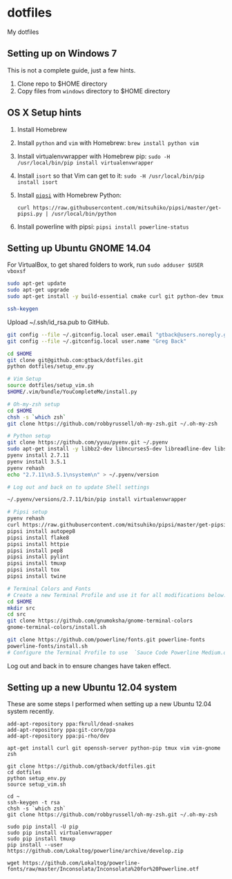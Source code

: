 dotfiles
========

My dotfiles

Setting up on Windows 7
-----------------------

This is not a complete guide, just a few hints.

1. Clone repo to $HOME directory
2. Copy files from `windows` directory to $HOME directory

OS X Setup hints
----------------

1. Install Homebrew
1. Install `python` and `vim` with Homebrew: `brew install python vim`
1. Install virtualenvwrapper with Homebrew pip: `sudo -H /usr/local/bin/pip install virtualenvwrapper`
1. Install `isort` so that Vim can get to it: `sudo -H /usr/local/bin/pip install isort`
1. Install [`pipsi`](https://github.com/mitsuhiko/pipsi) with Homebrew Python: 

    `curl https://raw.githubusercontent.com/mitsuhiko/pipsi/master/get-pipsi.py | /usr/local/bin/python`
    
1. Install powerline with pipsi: `pipsi install powerline-status`

Setting up Ubuntu GNOME 14.04
-----------------------------

For VirtualBox, to get shared folders to work, run `sudo adduser $USER vboxsf`

```sh
sudo apt-get update
sudo apt-get upgrade
sudo apt-get install -y build-essential cmake curl git python-dev tmux vim vim-gnome xclip zsh

ssh-keygen
```
Upload ~/.ssh/id_rsa.pub to GitHub.
```sh
git config --file ~/.gitconfig.local user.email "gtback@users.noreply.github.com"
git config --file ~/.gitconfig.local user.name "Greg Back"

cd $HOME
git clone git@github.com:gtback/dotfiles.git
python dotfiles/setup_env.py

# Vim Setup
source dotfiles/setup_vim.sh
$HOME/.vim/bundle/YouCompleteMe/install.py

# Oh-my-zsh setup
cd $HOME
chsh -s `which zsh`
git clone https://github.com/robbyrussell/oh-my-zsh.git ~/.oh-my-zsh

# Python setup
git clone https://github.com/yyuu/pyenv.git ~/.pyenv
sudo apt-get install -y libbz2-dev libncurses5-dev libreadline-dev libsqlite3-dev libssl-dev llvm wget zlib1g-dev
pyenv install 2.7.11
pyenv install 3.5.1
pyenv rehash
echo "2.7.11\n3.5.1\nsystem\n" > ~/.pyenv/version

# Log out and back on to update Shell settings

~/.pyenv/versions/2.7.11/bin/pip install virtualenvwrapper

# Pipsi setup
pyenv rehash
curl https://raw.githubusercontent.com/mitsuhiko/pipsi/master/get-pipsi.py | ~/.pyenv/versions/2.7.11/bin/python
pipsi install autopep8
pipsi install flake8
pipsi install httpie
pipsi install pep8
pipsi install pylint
pipsi install tmuxp
pipsi install tox
pipsi install twine

# Terminal Colors and Fonts
# Create a new Terminal Profile and use it for all modifications below.
cd $HOME
mkdir src
cd src
git clone https://github.com/gnumoksha/gnome-terminal-colors
gnome-terminal-colors/install.sh

git clone https://github.com/powerline/fonts.git powerline-fonts
powerline-fonts/install.sh
# Configure the Terminal Profile to use  `Sauce Code Powerline Medium.otf`
```

Log out and back in to ensure changes have taken effect.

Setting up a new Ubuntu 12.04 system
------------------------------------

These are some steps I performed when setting up a new Ubuntu 12.04 system
recently.

    add-apt-repository ppa:fkrull/dead-snakes
    add-apt-repository ppa:git-core/ppa
    add-apt-repository ppa:pi-rho/dev

    apt-get install curl git openssh-server python-pip tmux vim vim-gnome zsh

    git clone https://github.com/gtback/dotfiles.git
    cd dotfiles
    python setup_env.py
    source setup_vim.sh

    cd ~
    ssh-keygen -t rsa
    chsh -s `which zsh`
    git clone https://github.com/robbyrussell/oh-my-zsh.git ~/.oh-my-zsh

    sudo pip install -U pip
    sudo pip install virtualenvwrapper
    sudo pip install tmuxp
    pip install --user https://github.com/Lokaltog/powerline/archive/develop.zip

    wget https://github.com/Lokaltog/powerline-fonts/raw/master/Inconsolata/Inconsolata%20for%20Powerline.otf
